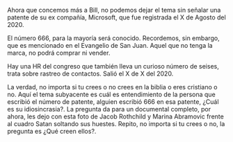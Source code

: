 Ahora que concemos más a Bill, no podemos dejar el tema sin señalar una patente de su ex compañía, Microsoft, que fue registrada el X de Agosto del 2020. 

El número 666, para la mayoría será conocido. Recordemos, sin embargo, que es mencionado en el Evangelio de San Juan. Aquel que no tenga la marca, no podrá comprar ni vender. 

Hay una HR del congreso que también lleva un curioso número de seises, trata sobre rastreo de contactos. Salió el X de X del 2020. 

La verdad, no importa si tu crees o no crees en la biblia o eres cristiano o no. Aquí el tema subyacente es cuál es entendimiento de la persona que escribió el número de patente, alguien escribió 666 en esa patente, ¿Cuál es su idiosincrasia?. La pregunta da para un documental completo, por ahora, les dejo con esta foto de Jacob Rothchild y Marina Abramovic frente al cuadro Satan soltando sus huestes. Repito, no importa si tu crees o no, la pregunta es ¿Qué creen ellos?.

